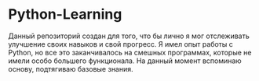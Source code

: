 # Python-Learning
Данный репозиторий создан для того, что бы лично я мог отслеживать улучшение своих навыков и свой прогресс. Я имел опыт работы с Python, но все это заканчивалось на смешных программах, которые не имели особо большего функционала. На данный момент вспоминаю основу, подтягиваю базовые знания. 
